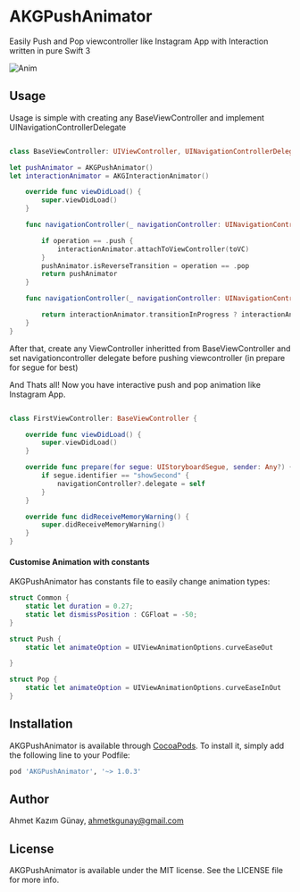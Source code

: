 # AKGPushAnimator
Easily Push and Pop viewcontroller like Instagram App with Interaction written in pure Swift 3

![Anim](https://github.com/ahmetkgunay/AKGPushAnimator/blob/master/AKGPushAnimator.gif)


## Usage

Usage is simple with creating any BaseViewController and implement UINavigationControllerDelegate 

```swift

class BaseViewController: UIViewController, UINavigationControllerDelegate {

let pushAnimator = AKGPushAnimator()
let interactionAnimator = AKGInteractionAnimator()

    override func viewDidLoad() {
        super.viewDidLoad()
    }

    func navigationController(_ navigationController: UINavigationController, animationControllerFor operation: UINavigationControllerOperation, from fromVC: UIViewController, to toVC: UIViewController) -> UIViewControllerAnimatedTransitioning? {

        if operation == .push {
            interactionAnimator.attachToViewController(toVC)
        }
        pushAnimator.isReverseTransition = operation == .pop
        return pushAnimator
    }

    func navigationController(_ navigationController: UINavigationController, interactionControllerFor animationController: UIViewControllerAnimatedTransitioning) -> UIViewControllerInteractiveTransitioning? {

        return interactionAnimator.transitionInProgress ? interactionAnimator : nil
    }
}
```

After that, create any ViewController inheritted from BaseViewController and set navigationcontroller delegate before pushing viewcontroller (in prepare for segue for best)

And Thats all! Now you have interactive push and pop animation like Instagram App.

```swift

class FirstViewController: BaseViewController {

    override func viewDidLoad() {
        super.viewDidLoad()
    }

    override func prepare(for segue: UIStoryboardSegue, sender: Any?) {
        if segue.identifier == "showSecond" {
            navigationController?.delegate = self
        }
    }

    override func didReceiveMemoryWarning() {
        super.didReceiveMemoryWarning()
    }
}
```
#### Customise Animation with constants

AKGPushAnimator has constants file to easily change animation types:

```swift
struct Common {
    static let duration = 0.27;
    static let dismissPosition : CGFloat = -50;
}

struct Push {
    static let animateOption = UIViewAnimationOptions.curveEaseOut

}

struct Pop {
    static let animateOption = UIViewAnimationOptions.curveEaseInOut
}

```
## Installation

AKGPushAnimator is available through [CocoaPods](http://cocoapods.org). To install
it, simply add the following line to your Podfile:

```ruby
pod 'AKGPushAnimator', '~> 1.0.3'
```

## Author

Ahmet Kazım Günay, ahmetkgunay@gmail.com

## License

AKGPushAnimator is available under the MIT license. See the LICENSE file for more info.

